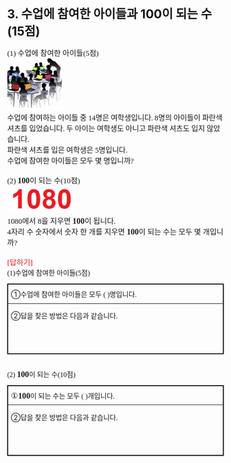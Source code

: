 <h1>3. 수업에 참여한 아이들과 100이 되는 수(15점)</h1>
<span style="text-autospace:none"><span lang="EN-US" style="font-size:13.0pt"><span style="font-family:한컴돋움"><span
                style="letter-spacing:0pt">(1) </span></span></span><span style="font-size:13.0pt"><span
            style="font-family:한컴돋움">수업에 참여한 아이들</span></span><span lang="EN-US" style="font-size:13.0pt"><span
            style="font-family:한컴돋움"><span style="letter-spacing:0pt">(5</span></span></span><span
        style="font-size:13.0pt"><span style="font-family:한컴돋움">점</span></span><span lang="EN-US"
        style="font-size:13.0pt"><span style="font-family:한컴돋움"><span
                style="letter-spacing:0pt">)</span></span></span></span><br>
<span style="font-size:13.0pt"><span style="text-autospace:none"><img alt="그림입니다.
        원본 그림의 이름: CLP000001740007.bmp
        원본 그림의 크기: 가로 272pixel, 세로 253pixel" src="./제10회 cpsFestival 예선 문제(안)_files/1.png"
            style="width:97ptpx; height:90ptpx"></span></span><br>
<span style="text-autospace:none"><span style="font-size:13.0pt"><span style="font-family:한컴돋움"><span
                style="letter-spacing:-0.2pt">수업에 참여하는 아이들 중 </span></span></span><span lang="EN-US"
        style="font-size:13.0pt"><span style="font-family:한컴돋움"><span
                style="letter-spacing:-0.2pt">14</span></span></span><span style="font-size:13.0pt"><span
            style="font-family:한컴돋움"><span style="letter-spacing:-0.2pt">명은 여학생입니다</span></span></span><span
        lang="EN-US" style="font-size:13.0pt"><span style="font-family:한컴돋움"><span style="letter-spacing:-0.2pt">.
                8</span></span></span><span style="font-size:13.0pt"><span style="font-family:한컴돋움"><span
                style="letter-spacing:-0.2pt">명의 아이들이 파란색 셔츠를 입었습니다</span></span></span><span lang="EN-US"
        style="font-size:13.0pt"><span style="font-family:한컴돋움"><span style="letter-spacing:-0.2pt">.
            </span></span></span><span style="font-size:13.0pt"><span style="font-family:한컴돋움"><span
                style="letter-spacing:-0.2pt">두 아이는 여학생도 아니고 파란색 셔츠도 입지 않았습니다</span></span></span><span lang="EN-US"
        style="font-size:13.0pt"><span style="font-family:한컴돋움"><span style="letter-spacing:-0.2pt">.
            </span></span></span></span><br>
<span style="text-autospace:none"><span style="font-size:13.0pt"><span style="font-family:한컴돋움"><span
                style="letter-spacing:-0.2pt">파란색 셔츠를 입은 여학생은 </span></span></span><span lang="EN-US"
        style="font-size:13.0pt"><span style="font-family:한컴돋움"><span
                style="letter-spacing:-0.2pt">5</span></span></span><span style="font-size:13.0pt"><span
            style="font-family:한컴돋움"><span style="letter-spacing:-0.2pt">명입니다</span></span></span><span lang="EN-US"
        style="font-size:13.0pt"><span style="font-family:한컴돋움"><span
                style="letter-spacing:-0.2pt">.</span></span></span></span><br>
<span style="text-autospace:none"><span style="font-size:13.0pt"><span style="font-family:한컴돋움"><span
                style="letter-spacing:-0.2pt">수업에 참여한 아이들은 모두 몇 명입니까</span></span></span><span lang="EN-US"
        style="font-size:13.0pt"><span style="font-family:한컴돋움"><span
                style="letter-spacing:-0.2pt">?</span></span></span></span><br>
<span style="font-size:13.0pt"><span style="text-autospace:none">&nbsp;</span></span><br>
<span style="text-autospace:none"><span lang="EN-US" style="font-size:13.0pt"><span style="font-family:한컴돋움"><span
                style="letter-spacing:0pt">(2)</span></span></span> <span lang="EN-US" style="font-size:14.0pt"><span
            style="font-family:한컴돋움"><span style="letter-spacing:0pt"><span
                    style="font-weight:bold">100</span></span></span></span><span style="font-size:13.0pt"><span
            style="font-family:한컴돋움">이 되는 수</span></span><span lang="EN-US" style="font-size:13.0pt"><span
            style="font-family:한컴돋움"><span style="letter-spacing:0pt">(10</span></span></span><span
        style="font-size:13.0pt"><span style="font-family:한컴돋움">점</span></span><span lang="EN-US"
        style="font-size:13.0pt"><span style="font-family:한컴돋움"><span
                style="letter-spacing:0pt">)</span></span></span></span><br>
<span style="font-size:13.0pt"><span style="text-autospace:none"><img alt="그림입니다.
        원본 그림의 이름: CLP000001740009.bmp
        원본 그림의 크기: 가로 160pixel, 세로 65pixel" src="./제10회 cpsFestival 예선 문제(안)_files/2.png"
            style="width:120ptpx; height:48ptpx"></span></span><br>
<span style="text-autospace:none"><span lang="EN-US" style="font-size:13.0pt"><span style="font-family:한컴돋움"><span
                style="letter-spacing:0pt">1080</span></span></span><span style="font-size:13.0pt"><span
            style="font-family:한컴돋움">에서 </span></span><span lang="EN-US" style="font-size:13.0pt"><span
            style="font-family:한컴돋움"><span style="letter-spacing:0pt">8</span></span></span><span
        style="font-size:13.0pt"><span style="font-family:한컴돋움">을 지우면 </span></span><span lang="EN-US"
        style="font-size:14.0pt"><span style="font-family:한컴돋움"><span style="letter-spacing:0pt"><span
                    style="font-weight:bold">100</span></span></span></span><span style="font-size:13.0pt"><span
            style="font-family:한컴돋움">이 됩니다</span></span><span lang="EN-US" style="font-size:13.0pt"><span
            style="font-family:한컴돋움"><span style="letter-spacing:0pt">.</span></span></span></span><br>
<span style="text-autospace:none"><span lang="EN-US" style="font-size:13.0pt"><span style="font-family:한컴돋움"><span
                style="letter-spacing:0pt">4</span></span></span><span style="font-size:13.0pt"><span
            style="font-family:한컴돋움">자리 수 숫자에서 숫자 한 개를 지우면 </span></span><span lang="EN-US"
        style="font-size:14.0pt"><span style="font-family:한컴돋움"><span style="letter-spacing:0pt"><span
                    style="font-weight:bold">100</span></span></span></span><span style="font-size:13.0pt"><span
            style="font-family:한컴돋움">이 되는 수는 모두 몇 개입니까</span></span><span lang="EN-US" style="font-size:13.0pt"><span
            style="font-family:한컴돋움"><span style="letter-spacing:0pt">?</span></span></span></span><br>
<span style="font-size:13.0pt"><span style="text-autospace:none">&nbsp;</span></span><br>
<span style="color:#f90000"><span lang="EN-US" style="font-size:13.0pt"><span style="font-family:한컴돋움"><span
                style="letter-spacing:0pt">[</span></span></span><span style="font-size:13.0pt"><span
            style="font-family:한컴돋움; color:#ed1c24;">답하기</span></span><span lang="EN-US" style="font-size:13.0pt"><span
            style="font-family:한컴돋움"><span style="letter-spacing:0pt">]</span></span></span></span><br>
<span style="text-autospace:none"><span lang="EN-US" style="font-size:12.0pt"><span style="font-family:한컴돋움"><span
                style="letter-spacing:0pt">(1)</span></span></span><span style="font-size:12.0pt"><span
            style="font-family:한컴돋움">수업에 참여한 아이들</span></span><span lang="EN-US" style="font-size:12.0pt"><span
            style="font-family:한컴돋움"><span style="letter-spacing:0pt">(5</span></span></span><span
        style="font-size:12.0pt"><span style="font-family:한컴돋움">점</span></span><span lang="EN-US"
        style="font-size:12.0pt"><span style="font-family:한컴돋움"><span
                style="letter-spacing:0pt">)</span></span></span></span>
<table
    style="border-collapse:collapse; table-layout:fixed; border-top:none; border-left:none; border-bottom:none; border-right:none; border:solid #000000 0.28pt">
    <tbody>
        <tr>
            <td style="border-bottom:solid #000000 0.28pt; width:477.22pt; height:29.87pt; padding:1.41pt 5.10pt 1.41pt 5.10pt; border-top:solid #000000 0.28pt; border-left:solid #000000 0.28pt; border-right:solid #000000 0.28pt; text-align:left;"
                valign="middle"><span style="text-autospace:none"><span style="font-size:12.0pt"><span>①</span><span
                            style="font-family:한컴돋움">수업에 참여한 아이들은 모두 </span></span><span lang="EN-US"
                        style="font-size:12.0pt"><span style="font-family:한컴돋움"><span style="letter-spacing:0pt">(
                                )</span></span></span><span style="font-size:12.0pt"><span
                            style="font-family:한컴돋움">명입니다</span></span><span lang="EN-US" style="font-size:12.0pt"><span
                            style="font-family:한컴돋움"><span style="letter-spacing:0pt">.</span></span></span></span></td>
        </tr>
        <tr>
            <td style="border-bottom:solid #000000 0.28pt; width:477.22pt; height:83.71pt; padding:1.41pt 5.10pt 1.41pt 5.10pt; border-top:solid #000000 0.28pt; border-left:solid #000000 0.28pt; border-right:solid #000000 0.28pt; text-align:left;"
                valign="middle"><span style="text-autospace:none"><span style="font-size:12.0pt"><span>②</span><span
                            style="font-family:한컴돋움">답을 찾은 방법은 다음과 같습니다</span></span><span lang="EN-US"
                        style="font-size:12.0pt"><span style="font-family:한컴돋움"><span
                                style="letter-spacing:0pt">.</span></span></span></span><br>
                <span style="font-size:12.0pt"><span style="text-autospace:none"><span
                            style="color:#ff0000">&nbsp;</span></span></span><br>
                <span style="font-size:12.0pt"><span style="text-autospace:none"><span
                            style="color:#ff0000">&nbsp;</span></span></span><br>
                <span style="font-size:12.0pt"><span style="text-autospace:none"><span
                            style="color:#ff0000">&nbsp;</span></span></span>
            </td>
        </tr>
    </tbody>
</table>
<span style="font-size:12.0pt"><span style="text-autospace:none">&nbsp;</span></span><br>
<span style="font-size:13.0pt"><span style="text-autospace:none"><span lang="EN-US" style="font-size:12.0pt"><span
                style="font-family:한컴돋움"><span style="letter-spacing:0pt">(2) </span></span></span><span lang="EN-US"
            style="font-size:14.0pt"><span style="font-family:한컴돋움"><span style="letter-spacing:0pt"><span
                        style="font-weight:bold">100</span></span></span></span><span style="font-size:12.0pt"><span
                style="font-family:한컴돋움">이 되는 수</span></span><span lang="EN-US" style="font-size:12.0pt"><span
                style="font-family:한컴돋움"><span style="letter-spacing:0pt">(10</span></span></span><span
            style="font-size:12.0pt"><span style="font-family:한컴돋움">점</span></span><span lang="EN-US"
            style="font-size:12.0pt"><span style="font-family:한컴돋움"><span
                    style="letter-spacing:0pt">)</span></span></span></span></span>
<table
    style="border-collapse:collapse; table-layout:fixed; border-top:none; border-left:none; border-bottom:none; border-right:none; border:solid #000000 0.28pt">
    <tbody>
        <tr>
            <td style="border-bottom:solid #000000 0.28pt; width:480.05pt; height:29.87pt; padding:1.41pt 5.10pt 1.41pt 5.10pt; border-top:solid #000000 0.28pt; border-left:solid #000000 0.28pt; border-right:solid #000000 0.28pt; text-align:left;"
                valign="middle"><span style="text-autospace:none"><span lang="EN-US" style="font-size:14.0pt"><span
                            style="font-family:한컴돋움"><span style="letter-spacing:0pt"><span>①</span><span
                                    style="font-weight:bold">100</span></span></span></span><span
                        style="font-size:12.0pt"><span style="font-family:한컴돋움">이 되는 수는 모두 </span></span><span
                        lang="EN-US" style="font-size:12.0pt"><span style="font-family:한컴돋움"><span
                                style="letter-spacing:0pt">( )</span></span></span><span style="font-size:12.0pt"><span
                            style="font-family:한컴돋움">개입니다</span></span><span lang="EN-US" style="font-size:12.0pt"><span
                            style="font-family:한컴돋움"><span style="letter-spacing:0pt">.</span></span></span></span></td>
        </tr>
        <tr>
            <td style="border-bottom:solid #000000 0.28pt; width:480.05pt; height:83.71pt; padding:1.41pt 5.10pt 1.41pt 5.10pt; border-top:solid #000000 0.28pt; border-left:solid #000000 0.28pt; border-right:solid #000000 0.28pt; text-align:left;"
                valign="middle"><span style="text-autospace:none"><span style="font-size:12.0pt"><span>②</span><span
                            style="font-family:한컴돋움">답을 찾은 방법은 다음과 같습니다</span></span><span lang="EN-US"
                        style="font-size:12.0pt"><span style="font-family:한컴돋움"><span
                                style="letter-spacing:0pt">.</span></span></span></span><br>
                <span style="font-size:12.0pt"><span style="text-autospace:none">&nbsp;</span></span><br>
                <span style="font-size:12.0pt"><span style="text-autospace:none">&nbsp;</span></span><br>
                <span style="font-size:12.0pt"><span style="text-autospace:none">&nbsp;</span></span>
            </td>
        </tr>
    </tbody>
</table>
<span style="text-autospace:none">&nbsp;</span><br>
&nbsp;